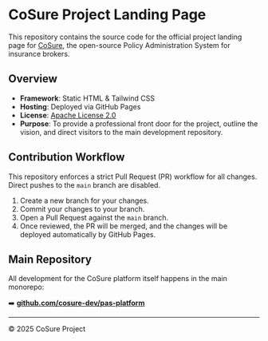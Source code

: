 # CoSure Project Landing Page

This repository contains the source code for the official project landing page for [CoSure](https://cosure.co.uk), the open-source Policy Administration System for insurance brokers.

## Overview

* **Framework**: Static HTML & Tailwind CSS
* **Hosting**: Deployed via GitHub Pages
* **License**: [Apache License 2.0](./LICENSE)
* **Purpose**: To provide a professional front door for the project, outline the vision, and direct visitors to the main development repository.

## Contribution Workflow

This repository enforces a strict Pull Request (PR) workflow for all changes. Direct pushes to the `main` branch are disabled.

1.  Create a new branch for your changes.
2.  Commit your changes to your branch.
3.  Open a Pull Request against the `main` branch.
4.  Once reviewed, the PR will be merged, and the changes will be deployed automatically by GitHub Pages.

## Main Repository

All development for the CoSure platform itself happens in the main monorepo:

➡️ **[github.com/cosure-dev/pas-platform](https://github.com/cosure-dev/pas-platform)**

---
&copy; 2025 CoSure Project

